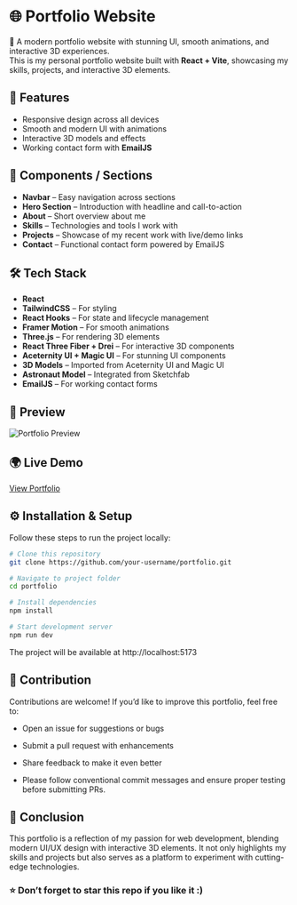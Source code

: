 # 🌐 Portfolio Website

🚀 A modern portfolio website with stunning UI, smooth animations, and interactive 3D experiences.  
This is my personal portfolio website built with **React + Vite**, showcasing my skills, projects, and interactive 3D elements.  

## 🚀 Features
- Responsive design across all devices  
- Smooth and modern UI with animations  
- Interactive 3D models and effects  
- Working contact form with **EmailJS**  

## 📂 Components / Sections
- **Navbar** – Easy navigation across sections  
- **Hero Section** – Introduction with headline and call-to-action  
- **About** – Short overview about me  
- **Skills** – Technologies and tools I work with  
- **Projects** – Showcase of my recent work with live/demo links  
- **Contact** – Functional contact form powered by EmailJS  

## 🛠️ Tech Stack
- **React**  
- **TailwindCSS** – For styling  
- **React Hooks** – For state and lifecycle management  
- **Framer Motion** – For smooth animations  
- **Three.js** – For rendering 3D elements  
- **React Three Fiber + Drei** – For interactive 3D components  
- **Aceternity UI + Magic UI** – For stunning UI components  
- **3D Models** – Imported from Aceternity UI and Magic UI  
- **Astronaut Model** – Integrated from Sketchfab  
- **EmailJS** – For working contact forms  

## 📸 Preview
![Portfolio Preview](./screenshot.png) <!-- Add screenshot of your site here -->

## 🌍 Live Demo
[View Portfolio](https://your-portfolio-link.netlify.app)  

## ⚙️ Installation & Setup
Follow these steps to run the project locally:  

```bash
# Clone this repository
git clone https://github.com/your-username/portfolio.git

# Navigate to project folder
cd portfolio

# Install dependencies
npm install

# Start development server
npm run dev
```
The project will be available at http://localhost:5173

## 🤝 Contribution

Contributions are welcome! If you’d like to improve this portfolio, feel free to:

- Open an issue for suggestions or bugs

- Submit a pull request with enhancements

- Share feedback to make it even better

- Please follow conventional commit messages and ensure proper testing before submitting PRs.

## 🏁 Conclusion

This portfolio is a reflection of my passion for web development, blending modern UI/UX design with interactive 3D elements.
It not only highlights my skills and projects but also serves as a platform to experiment with cutting-edge technologies.

### ⭐ Don’t forget to star this repo if you like it :)
